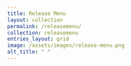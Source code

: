 ```yaml
---
title: Release Menu
layout: collection
permalink: /releasemenu/
collection: releasemenu
entries_layout: grid
image: /assets/images/release-menu.png
alt_title: " "
---
```

